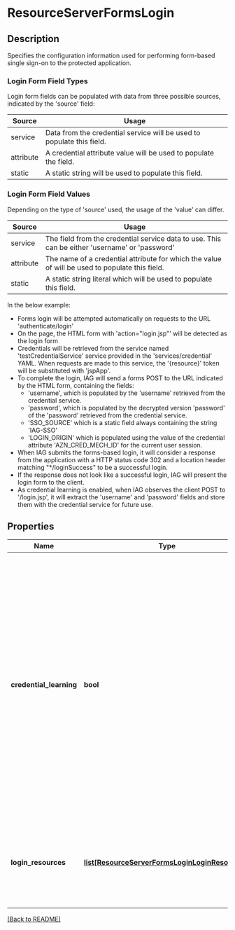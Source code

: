# ResourceServerFormsLogin

## Description

Specifies the configuration information used for performing form-based
single sign-on to the protected application.

### Login Form Field Types

Login form fields can be populated with data from three possible 
sources, indicated by the 'source' field:

Source | Usage
-------|------
service | Data from the credential service will be used to populate this field.
attribute | A credential attribute value will be used to populate the field.
static | A static string will be used to populate this field.

### Login Form Field Values

Depending on the type of 'source' used, the usage of the 'value' can 
differ.

Source | Usage
-------|-------
service | The field from the credential service data to use. This can be either 'username' or 'password'
attribute | The name of a credential attribute for which the value of will be used to populate this field.
static | A static string literal which will be used to populate this field.

In the below example:
- Forms login will be attempted automatically on requests to the URL 
  'authenticate/login'
- On the page, the HTML form with 'action="login.jsp"' will be detected
  as the login form
- Credentials will be retrieved from the service named 
  'testCredentialService' service provided in the 'services/credential' 
  YAML. When requests are made to this service, the '{resource}' token 
  will be substituted with 'jspApp'.
- To complete the login, IAG will send a forms POST to the URL indicated
  by the HTML form, containing the fields:
  - 'username', which is populated by the 'username' retrieved from the
    credential service.
  - 'password', which is populated by the decrypted version 'password'
    of the 'password' retrieved from the credential service.
  - 'SSO\_SOURCE' which is a static field always containing the 
    string 'IAG-SSO'
  - 'LOGIN\_ORIGIN' which is populated using the value of the credential
    attribute 'AZN\_CRED\_MECH\_ID' for the current user session.
- When IAG submits the forms-based login, it will consider a response
  from the application with a HTTP status code 302 and a location 
  header matching "*/loginSuccess" to be a successful login.
- If the response does not look like a successful login, IAG will 
  present the login form to the client.
- As credential learning is enabled, when IAG observes the client POST 
  to '/login.jsp', it will extract the 'username' and 'password' fields
  and store them with the credential service for future use.



## Properties

Name | Type | Description | Notes
------------ | ------------- | ------------- | -------------
**credential\_learning** | **bool** | A boolean flag indicating whether or not credential learning is  enabled for this resource server. If credential learning is  enabled, when IAG is unable to automatically complete the forms login but observes a successful manual login, the credentials  used will be encrypted and stored in the credential service for future use.  | [optional] [default to False]
**login\_resources** | [**list[ResourceServerFormsLoginLoginResources]**](ResourceServerFormsLoginLoginResources.md) | This entry is a list of login resources which each contain  configuration for each forms-based login page.  | [optional] 

[[Back to README]](../README.md)



